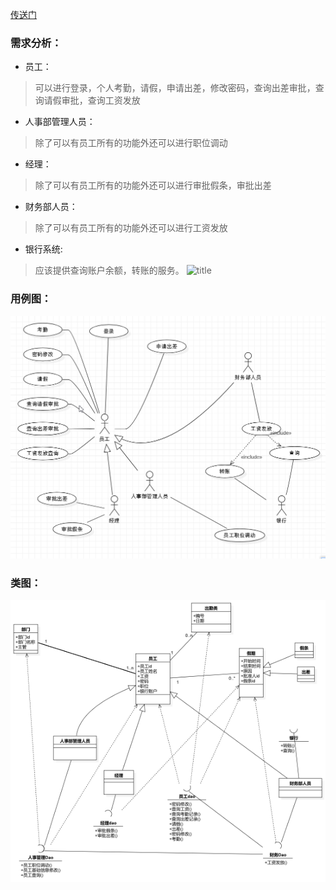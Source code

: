 [传送门](https://github.com/WhyWhatHow/Software/blob/master/UML/UseCase%26%26Class.md)
### 需求分析：

- 员工：
> 可以进行登录，个人考勤，请假，申请出差，修改密码，查询出差审批，查询请假审批，查询工资发放
- 人事部管理人员：
> 除了可以有员工所有的功能外还可以进行职位调动
- 经理：
> 除了可以有员工所有的功能外还可以进行审批假条，审批出差
- 财务部人员：
> 除了可以有员工所有的功能外还可以进行工资发放
- 银行系统:
> 应该提供查询账户余额，转账的服务。
![title](https://raw.githubusercontent.com/WhyWhatHow/Images/master/gitnote/2019/05/30/usecase-1559213120137.png?token=AH52T6QXMBT67VEHRZJDTVS4562H4)
### 用例图：
![title](../.local/static/2019/4/4/usecase.1559203046166.png)

### 类图：
![title](../.local/static/2019/4/4/class.1559203060440.png)